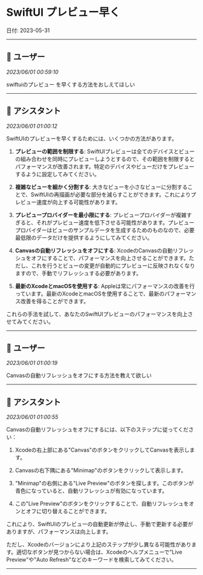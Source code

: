 # SwiftUI プレビュー早く

日付: 2023-05-31

---

## 👤 ユーザー
*2023/06/01 00:59:10*

swiftuiのプレビュー を早くする方法をおしえてほしい

---

## 🤖 アシスタント
*2023/06/01 01:00:12*

SwiftUIのプレビューを早くするためには、いくつかの方法があります。

1. **プレビューの範囲を制限する**: SwiftUIプレビューは全てのデバイスとビューの組み合わせを同時にプレビューしようとするので、その範囲を制限するとパフォーマンスが改善されます。特定のデバイスやビューだけをプレビューするように設定してみてください。

2. **複雑なビューを細かく分割する**: 大きなビューを小さなビューに分割することで、SwiftUIの再描画が必要な部分を減らすことができます。これによりプレビュー速度が向上する可能性があります。

3. **プレビュープロバイダーを最小限にする**: プレビュープロバイダーが複雑すぎると、それがプレビュー速度を低下させる可能性があります。プレビュープロバイダーはビューのサンプルデータを生成するためのものなので、必要最低限のデータだけを提供するようにしてみてください。

4. **Canvasの自動リフレッシュをオフにする**: XcodeのCanvasの自動リフレッシュをオフにすることで、パフォーマンスを向上させることができます。ただし、これを行うとビューの変更が自動的にプレビューに反映されなくなりますので、手動でリフレッシュする必要があります。

5. **最新のXcodeとmacOSを使用する**: Appleは常にパフォーマンスの改善を行っています。最新のXcodeとmacOSを使用することで、最新のパフォーマンス改善を得ることができます。

これらの手法を試して、あなたのSwiftUIプレビューのパフォーマンスを向上させてみてください。

---

## 👤 ユーザー
*2023/06/01 01:00:19*

Canvasの自動リフレッシュをオフにする方法を教えて欲しい

---

## 🤖 アシスタント
*2023/06/01 01:00:55*

Canvasの自動リフレッシュをオフにするには、以下のステップに従ってください：

1. Xcodeの右上部にある"Canvas"のボタンをクリックしてCanvasを表示します。

2. Canvasの右下隅にある"Minimap"のボタンをクリックして表示します。

3. "Minimap"の右側にある"Live Preview"のボタンを探します。このボタンが青色になっていると、自動リフレッシュが有効になっています。

4. この"Live Preview"のボタンをクリックすることで、自動リフレッシュをオンとオフに切り替えることができます。

これにより、SwiftUIのプレビューの自動更新が停止し、手動で更新する必要がありますが、パフォーマンスは向上します。

ただし、Xcodeのバージョンにより上記のステップが少し異なる可能性があります。適切なボタンが見つからない場合は、Xcodeのヘルプメニューで"Live Preview"や"Auto Refresh"などのキーワードを検索してみてください。

---
